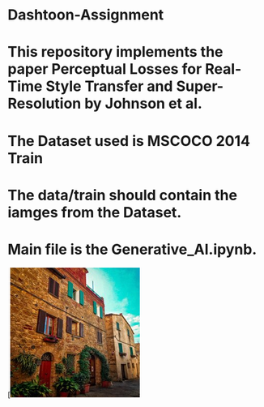 # Dashtoon-Assignment
# This repository implements the paper Perceptual Losses for Real-Time Style Transfer and Super-Resolution by Johnson et al.
# The Dataset used is MSCOCO 2014 Train
# The data/train should contain the iamges from the Dataset.
# Main file is the Generative_AI.ipynb.
[![Description of image](https://github.com/AravindVepati/Dashtoon-Assignment/blob/main/Original_image.jpeg)

